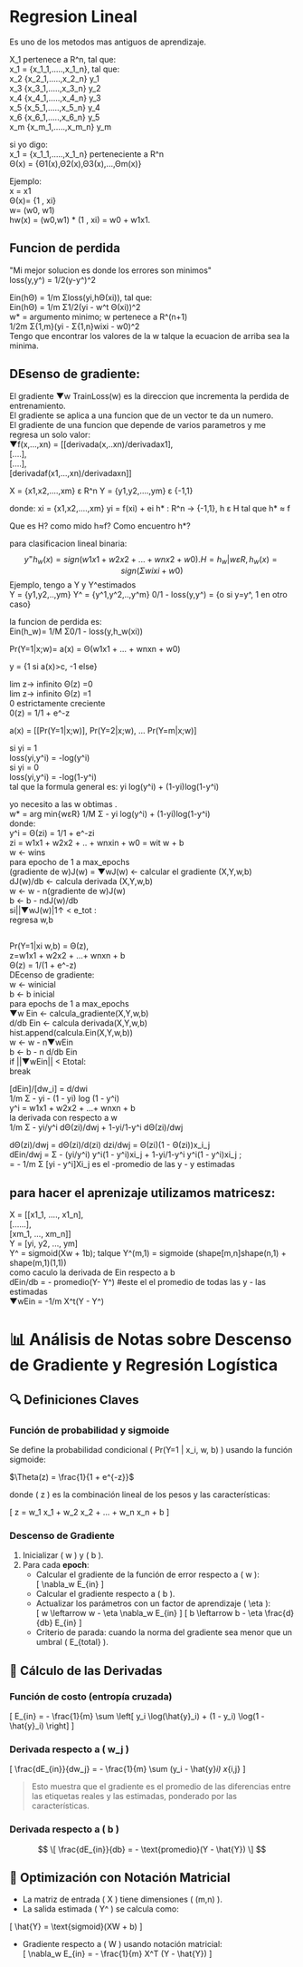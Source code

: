 # Regresion Lineal
Es uno de los metodos mas antiguos de aprendizaje.  

X_1 pertenece a R^n, tal que:  
x_1 = {x_1_1,.....,x_1_n}, tal que:  
x_2 {x_2_1,.....,x_2_n} y_1  
x_3 {x_3_1,.....,x_3_n} y_2  
x_4 {x_4_1,.....,x_4_n} y_3  
x_5 {x_5_1,.....,x_5_n} y_4  
x_6 {x_6_1,.....,x_6_n} y_5  
x_m {x_m_1,.....,x_m_n} y_m  

si yo digo:  
x_1 = {x_1_1,.....,x_1_n} perteneciente a R^n  
Θ(x) = {Θ1(x),Θ2(x),Θ3(x),...,Θm(x)}  

Ejemplo:  
x = x1  
Θ(x)= {1 , xi}  
w= (w0, w1)  
hw(x) = (w0,w1) * (1 , xi) = w0 + w1x1.  

## Funcion de perdida  
"Mi mejor solucion es donde los errores son minimos"  
loss(y,y^) = 1/2(y-y^)^2  

Ein(hΘ) = 1/m Σloss(yi,hΘ(xi)), tal que:  
Ein(hΘ) = 1/m Σ1/2(yi - w^t Θ(xi))^2  
w* = argumento minimo; w pertenece a R^(n+1)  
1/2m Σ{1,m}(yi - Σ{1,n}wixi - w0)^2  
Tengo que encontrar los valores de la w talque la ecuacion de arriba sea la minima.  

## DEsenso de gradiente:  
El gradiente ▼w TrainLoss(w) es la direccion que incrementa la perdida de entrenamiento.  
El gradiente se aplica a una funcion que de un vector te da un numero.  
El gradiente de una funcion que depende de varios parametros y me regresa un solo valor:  
▼f(x,...,xn) = [[derivada(x,..xn)/derivadax1],  
               [....],  
               [....],  
               [derivadaf(x1,...,xn)/derivadaxn]]  


  
X = {x1,x2,....,xm} ε R^n
Y = {y1,y2,....,ym} ε {-1,1}

donde:
xi = {x1,x2,....,xm}
yi = f(xi) + ei
h* : R^n -> {-1,1}, h ε H
tal que h* ≈ f

Que es H?
como mido h≈f?
Como encuentro h*?

para clasificacion lineal binaria:
$$
y^ = h_w(x) = sign(w1x1 + w2x2 + ... + wnx2 + w0).
H = {h_w|wεR, h_w(x)=sign(Σwixi + w0)}
$$
Ejemplo, tengo a Y y Y^estimados  
Y = {y1,y2,..,ym}
Y^ = {y^1,y^2,..,y^m}
0/1 - loss(y,y^) = {o si y=y^, 1 en otro caso}  

la funcion de perdida es:  
Ein(h_w)= 1/M Σ0/1 - loss(y,h_w(xi))

Pr(Y=1|x;w)= a(x) = Θ(w1x1 + ... + wnxn + w0)

y = {1 si a(x)>c, -1 else}

lim z-> infinito Θ(z) =0  
lim z-> infinito Θ(z) =1  
0 estrictamente creciente  
0(z) = 1/1 + e^-z  

a(x) = [[Pr(Y=1|x;w)],
Pr(Y=2|x;w),
...
Pr(Y=m|x;w)]

si yi = 1  
   loss(yi,y^i) = -log(y^i)  
si yi = 0  
   loss(yi,y^i) = -log(1-y^i)  
tal que la formula general es: yi log(y^i) + (1-yi)log(1-y^i)  

yo necesito a las w obtimas .  
w* = arg min{wεR} 1/M Σ - yi log(y^i) + (1-yi)log(1-y^i)  
donde:  
y^i = Θ(zi) = 1/1 + e^-zi  
zi = w1x1 + w2x2 + .. + wnxin + w0 = wit w + b  
w <- wins  
para epocho de 1 a max_epochs  
   (gradiente de w)J(w) = ▼wJ(w) <- calcular el gradiente (X,Y,w,b)  
   dJ(w)/db <- calcula derivada (X,Y,w,b)  
   w <- w - n(gradiente de w)J(w)  
   b <- b - ndJ(w)/db  
   si||▼wJ(w)|1↑ < e_tot :  
     regresa w,b  
     
## 
Pr(Y=1|xi w,b) = Θ(z),  
z=w1x1 + w2x2 + ...+ wnxn + b  
Θ(z) = 1/(1 + e^-z)  
DEcenso de gradiente:  
w <- winicial  
b <- b inicial  
para epochs de 1 a max_epochs  
  ▼w Ein <- calcula_gradiente(X,Y,w,b)  
  d/db Ein <- calcula derivada(X,Y,w,b)  
  hist.append(calcula.Ein(X,Y,w,b))  
  w <- w - n▼wEin  
  b <- b - n d/db Ein  
   if ||▼wEin|| < Etotal:  
       break  

[dEin]/[dw_i] = d/dwi    
1/m Σ - yi - (1 - yi) log (1 - y^i)  
y^i = w1x1 + w2x2 + ...+ wnxn + b  
la derivada con respecto a w  
1/m Σ - yi/y^i dΘ(zi)/dwj + 1-yi/1-y^i dΘ(zi)/dwj  

dΘ(zi)/dwj = dΘ(zi)/d(zi) dzi/dwj = Θ(zi)(1 - Θ(zi))x_i_j  
dEin/dwj = Σ - (yi/y^i) y^i(1 - y^i)xi_j + 1-yi/1-y^i y^i(1 - y^i)xi_j  ;  
= - 1/m Σ [yi - y^i]Xi_j  es el -promedio de las y - y estimadas   

## para hacer el aprenizaje utilizamos matricesz:  

X = [[x1_1, ...., x1_n],  
     [......],  
     [xm_1, ..., xm_n]]  
Y = [yi, y2, ..., ym]  
Y^ = sigmoid(Xw + 1b); talque Y^(m,1) = sigmoide (shape[m,n]shape(n,1) + shape(m,1)(1,1))  
como caculo la derivada de Ein respecto a b  
dEin/db  = - promedio(Y- Y^) #este el el promedio de todas las y - las estimadas  
▼wEin = -1/m X^t(Y - Y^)

# 📊 Análisis de Notas sobre Descenso de Gradiente y Regresión Logística  

## 🔍 Definiciones Claves  

### **Función de probabilidad y sigmoide**  
Se define la probabilidad condicional \( Pr(Y=1 | x_i, w, b) \) usando la función sigmoide:  

$\Theta(z) = \frac{1}{1 + e^{-z}}$

donde \( z \) es la combinación lineal de los pesos y las características:  

\[
z = w_1 x_1 + w_2 x_2 + ... + w_n x_n + b
\]

### **Descenso de Gradiente**  
1. Inicializar \( w \) y \( b \).  
2. Para cada **epoch**:
   - Calcular el gradiente de la función de error respecto a \( w \):  
     \[
     \nabla_w E_{in}
     \]
   - Calcular el gradiente respecto a \( b \).  
   - Actualizar los parámetros con un factor de aprendizaje \( \eta \):  
     \[
     w \leftarrow w - \eta \nabla_w E_{in}
     \]
     \[
     b \leftarrow b - \eta \frac{d}{db} E_{in}
     \]
   - Criterio de parada: cuando la norma del gradiente sea menor que un umbral \( E_{total} \).

## 📌 **Cálculo de las Derivadas**  

### **Función de costo (entropía cruzada)**  
\[
E_{in} = - \frac{1}{m} \sum \left[ y_i \log(\hat{y}_i) + (1 - y_i) \log(1 - \hat{y}_i) \right]
\]

### **Derivada respecto a \( w_j \)**  
\[
\frac{dE_{in}}{dw_j} = - \frac{1}{m} \sum (y_i - \hat{y}_i) x_{i,j}
\]
> Esto muestra que el gradiente es el promedio de las diferencias entre las etiquetas reales y las estimadas, ponderado por las características.

### **Derivada respecto a \( b \)**  
$$
\[
\frac{dE_{in}}{db} = - \text{promedio}(Y - \hat{Y})
\]
$$
## 🚀 **Optimización con Notación Matricial**  
- La matriz de entrada \( X \) tiene dimensiones \( (m,n) \).  
- La salida estimada \( Y^ \) se calcula como:  

\[
\hat{Y} = \text{sigmoid}(XW + b)
\]

- Gradiente respecto a \( W \) usando notación matricial:  
\[
\nabla_w E_{in} = - \frac{1}{m} X^T (Y - \hat{Y})
\]
